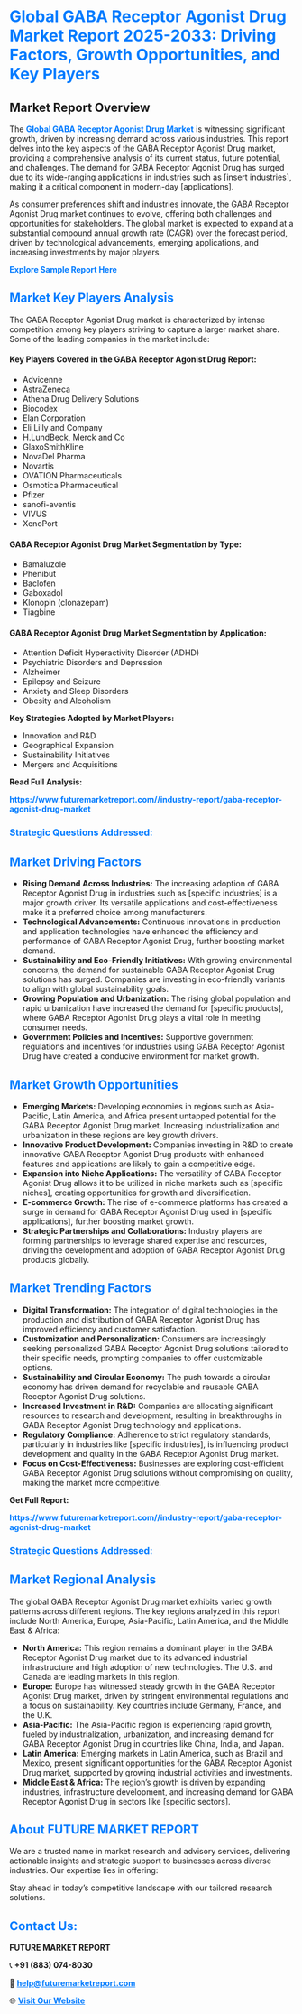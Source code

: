 <h1 style="color: #007BFF;">Global GABA Receptor Agonist Drug Market Report 2025-2033: Driving Factors, Growth Opportunities, and Key Players</h1>

<section id="overview">
<h2>Market Report Overview</h2>
<p>The <a href="https://www.futuremarketreport.com//industry-report/gaba-receptor-agonist-drug-market" style="color: #007BFF; text-decoration: none;"><strong>Global GABA Receptor Agonist Drug Market</strong></a> is witnessing significant growth, driven by increasing demand across various industries. This report delves into the key aspects of the GABA Receptor Agonist Drug market, providing a comprehensive analysis of its current status, future potential, and challenges. The demand for GABA Receptor Agonist Drug has surged due to its wide-ranging applications in industries such as [insert industries], making it a critical component in modern-day [applications].</p>
<p>As consumer preferences shift and industries innovate, the GABA Receptor Agonist Drug market continues to evolve, offering both challenges and opportunities for stakeholders. The global market is expected to expand at a substantial compound annual growth rate (CAGR) over the forecast period, driven by technological advancements, emerging applications, and increasing investments by major players.</p>
</section>

<section id="overview">
<p><a href="https://www.futuremarketreport.com//request-sample/reportId=54976" style="color: #007BFF; text-decoration: none;"><strong>Explore Sample Report Here</strong></a></p>
</section>

<section id="key-players">
<h2 style="color: #007BFF;">Market Key Players Analysis</h2>
<p>The GABA Receptor Agonist Drug market is characterized by intense competition among key players striving to capture a larger market share. Some of the leading companies in the market include:</p>
<h4>Key Players Covered in the GABA Receptor Agonist Drug Report:</h4>
<ul><li>Advicenne</li><li>AstraZeneca</li><li>Athena Drug Delivery Solutions</li><li>Biocodex</li><li>Elan Corporation</li><li>Eli Lilly and Company</li><li>H.LundBeck, Merck and Co</li><li>GlaxoSmithKline</li><li>NovaDel Pharma</li><li>Novartis</li><li>OVATION Pharmaceuticals</li><li>Osmotica Pharmaceutical</li><li>Pfizer</li><li>sanofi-aventis</li><li>VIVUS</li><li>XenoPort</li></ul>
<h4>GABA Receptor Agonist Drug Market Segmentation by Type:</h4>
<ul><li>Bamaluzole</li><li>Phenibut</li><li>Baclofen</li><li>Gaboxadol</li><li>Klonopin (clonazepam)</li><li>Tiagbine</li></ul>

<h4>GABA Receptor Agonist Drug Market Segmentation by Application:</h4>
<ul><li>Attention Deficit Hyperactivity Disorder (ADHD)</li><li>Psychiatric Disorders and Depression</li><li>Alzheimer</li><li>Epilepsy and Seizure</li><li>Anxiety and Sleep Disorders</li><li>Obesity and Alcoholism</li></ul>
<p><strong>Key Strategies Adopted by Market Players:</strong></p>
<ul>
<li>Innovation and R&D</li>
<li>Geographical Expansion</li>
<li>Sustainability Initiatives</li>
<li>Mergers and Acquisitions</li>
</ul>
</section>

<section>
<p><strong>Read Full Analysis: </strong></p><a href="https://www.futuremarketreport.com//industry-report/gaba-receptor-agonist-drug-market" style="color: #007BFF; text-decoration: none;"><strong>https://www.futuremarketreport.com//industry-report/gaba-receptor-agonist-drug-market</strong></a>
<h3 style="color: #007BFF;">Strategic Questions Addressed:</h3>
</section>

<section id="driving-factors">
<h2 style="color: #007BFF;">Market Driving Factors</h2>
<ul>
<li><strong>Rising Demand Across Industries:</strong> The increasing adoption of GABA Receptor Agonist Drug in industries such as [specific industries] is a major growth driver. Its versatile applications and cost-effectiveness make it a preferred choice among manufacturers.</li>
<li><strong>Technological Advancements:</strong> Continuous innovations in production and application technologies have enhanced the efficiency and performance of GABA Receptor Agonist Drug, further boosting market demand.</li>
<li><strong>Sustainability and Eco-Friendly Initiatives:</strong> With growing environmental concerns, the demand for sustainable GABA Receptor Agonist Drug solutions has surged. Companies are investing in eco-friendly variants to align with global sustainability goals.</li>
<li><strong>Growing Population and Urbanization:</strong> The rising global population and rapid urbanization have increased the demand for [specific products], where GABA Receptor Agonist Drug plays a vital role in meeting consumer needs.</li>
<li><strong>Government Policies and Incentives:</strong> Supportive government regulations and incentives for industries using GABA Receptor Agonist Drug have created a conducive environment for market growth.</li>
</ul>
</section>

<section id="growth-opportunities">
<h2 style="color: #007BFF;">Market Growth Opportunities</h2>
<ul>
<li><strong>Emerging Markets:</strong> Developing economies in regions such as Asia-Pacific, Latin America, and Africa present untapped potential for the GABA Receptor Agonist Drug market. Increasing industrialization and urbanization in these regions are key growth drivers.</li>
<li><strong>Innovative Product Development:</strong> Companies investing in R&D to create innovative GABA Receptor Agonist Drug products with enhanced features and applications are likely to gain a competitive edge.</li>
<li><strong>Expansion into Niche Applications:</strong> The versatility of GABA Receptor Agonist Drug allows it to be utilized in niche markets such as [specific niches], creating opportunities for growth and diversification.</li>
<li><strong>E-commerce Growth:</strong> The rise of e-commerce platforms has created a surge in demand for GABA Receptor Agonist Drug used in [specific applications], further boosting market growth.</li>
<li><strong>Strategic Partnerships and Collaborations:</strong> Industry players are forming partnerships to leverage shared expertise and resources, driving the development and adoption of GABA Receptor Agonist Drug products globally.</li>
</ul>
</section>

<section id="trending-factors">
<h2 style="color: #007BFF;">Market Trending Factors</h2>
<ul>
<li><strong>Digital Transformation:</strong> The integration of digital technologies in the production and distribution of GABA Receptor Agonist Drug has improved efficiency and customer satisfaction.</li>
<li><strong>Customization and Personalization:</strong> Consumers are increasingly seeking personalized GABA Receptor Agonist Drug solutions tailored to their specific needs, prompting companies to offer customizable options.</li>
<li><strong>Sustainability and Circular Economy:</strong> The push towards a circular economy has driven demand for recyclable and reusable GABA Receptor Agonist Drug solutions.</li>
<li><strong>Increased Investment in R&D:</strong> Companies are allocating significant resources to research and development, resulting in breakthroughs in GABA Receptor Agonist Drug technology and applications.</li>
<li><strong>Regulatory Compliance:</strong> Adherence to strict regulatory standards, particularly in industries like [specific industries], is influencing product development and quality in the GABA Receptor Agonist Drug market.</li>
<li><strong>Focus on Cost-Effectiveness:</strong> Businesses are exploring cost-efficient GABA Receptor Agonist Drug solutions without compromising on quality, making the market more competitive.</li>
</ul>
</section>

<section>
<p><strong>Get Full Report: </strong></p><a href="https://www.futuremarketreport.com//industry-report/gaba-receptor-agonist-drug-market" style="color: #007BFF; text-decoration: none;"><strong>https://www.futuremarketreport.com//industry-report/gaba-receptor-agonist-drug-market</strong></a>
<h3 style="color: #007BFF;">Strategic Questions Addressed:</h3>
</section>


<section id="regional-analysis">
<h2 style="color: #007BFF;">Market Regional Analysis</h2>
<p>The global GABA Receptor Agonist Drug market exhibits varied growth patterns across different regions. The key regions analyzed in this report include North America, Europe, Asia-Pacific, Latin America, and the Middle East & Africa:</p>
<ul>
<li><strong>North America:</strong> This region remains a dominant player in the GABA Receptor Agonist Drug market due to its advanced industrial infrastructure and high adoption of new technologies. The U.S. and Canada are leading markets in this region.</li>
<li><strong>Europe:</strong> Europe has witnessed steady growth in the GABA Receptor Agonist Drug market, driven by stringent environmental regulations and a focus on sustainability. Key countries include Germany, France, and the U.K.</li>
<li><strong>Asia-Pacific:</strong> The Asia-Pacific region is experiencing rapid growth, fueled by industrialization, urbanization, and increasing demand for GABA Receptor Agonist Drug in countries like China, India, and Japan.</li>
<li><strong>Latin America:</strong> Emerging markets in Latin America, such as Brazil and Mexico, present significant opportunities for the GABA Receptor Agonist Drug market, supported by growing industrial activities and investments.</li>
<li><strong>Middle East & Africa:</strong> The region’s growth is driven by expanding industries, infrastructure development, and increasing demand for GABA Receptor Agonist Drug in sectors like [specific sectors].</li>
</ul>
</section>

<footer>
<h2 style="color: #007BFF;">About FUTURE MARKET REPORT</h2>
<p>We are a trusted name in market research and advisory services, delivering actionable insights and strategic support to businesses across diverse industries. Our expertise lies in offering:</p>

<p>Stay ahead in today’s competitive landscape with our tailored research solutions.</p>

<h2 style="color: #007BFF;">Contact Us:</h2>
<p><strong>FUTURE MARKET REPORT</strong></p>
<p>📞 <strong>+91 (883) 074-8030</strong></p>
<p>📧 <strong><a href="mailto:help@futuremarketreport.com" style="color: #007BFF;">help@futuremarketreport.com</a></strong></p>
<p>🌐 <strong><a href="https://www.futuremarketreport.com/" style="color: #007BFF;">Visit Our Website</a></strong></p>
</footer>